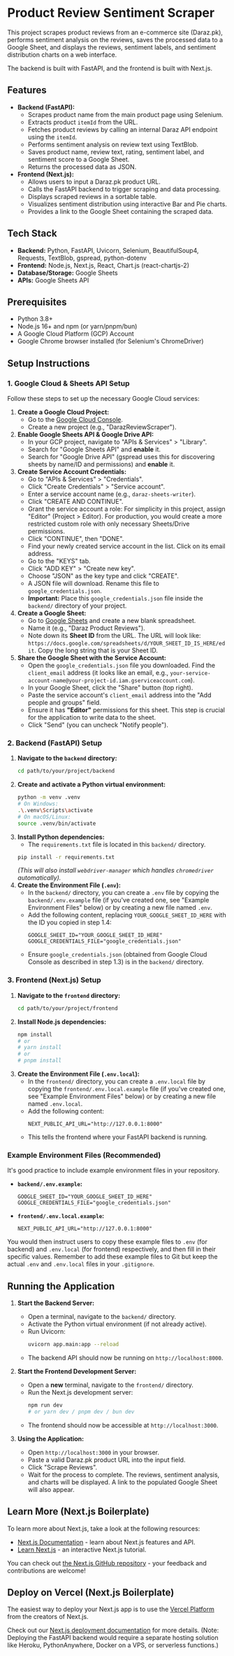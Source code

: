 # Product Review Sentiment Scraper

This project scrapes product reviews from an e-commerce site (Daraz.pk), performs sentiment analysis on the reviews, saves the processed data to a Google Sheet, and displays the reviews, sentiment labels, and sentiment distribution charts on a web interface.

The backend is built with FastAPI, and the frontend is built with Next.js.


## Features

*   **Backend (FastAPI):**
    *   Scrapes product name from the main product page using Selenium.
    *   Extracts product `itemId` from the URL.
    *   Fetches product reviews by calling an internal Daraz API endpoint using the `itemId`.
    *   Performs sentiment analysis on review text using TextBlob.
    *   Saves product name, review text, rating, sentiment label, and sentiment score to a Google Sheet.
    *   Returns the processed data as JSON.
*   **Frontend (Next.js):**
    *   Allows users to input a Daraz.pk product URL.
    *   Calls the FastAPI backend to trigger scraping and data processing.
    *   Displays scraped reviews in a sortable table.
    *   Visualizes sentiment distribution using interactive Bar and Pie charts.
    *   Provides a link to the Google Sheet containing the scraped data.

## Tech Stack

*   **Backend:** Python, FastAPI, Uvicorn, Selenium, BeautifulSoup4, Requests, TextBlob, gspread, python-dotenv
*   **Frontend:** Node.js, Next.js, React, Chart.js (react-chartjs-2)
*   **Database/Storage:** Google Sheets
*   **APIs:** Google Sheets API

## Prerequisites

*   Python 3.8+
*   Node.js 16+ and npm (or yarn/pnpm/bun)
*   A Google Cloud Platform (GCP) Account
*   Google Chrome browser installed (for Selenium's ChromeDriver)

## Setup Instructions

### 1. Google Cloud & Sheets API Setup

Follow these steps to set up the necessary Google Cloud services:

1.  **Create a Google Cloud Project:**
    *   Go to the [Google Cloud Console](https://console.cloud.google.com/).
    *   Create a new project (e.g., "DarazReviewScraper").
2.  **Enable Google Sheets API & Google Drive API:**
    *   In your GCP project, navigate to "APIs & Services" > "Library".
    *   Search for "Google Sheets API" and **enable** it.
    *   Search for "Google Drive API" (gspread uses this for discovering sheets by name/ID and permissions) and **enable** it.
3.  **Create Service Account Credentials:**
    *   Go to "APIs & Services" > "Credentials".
    *   Click "Create Credentials" > "Service account".
    *   Enter a service account name (e.g., `daraz-sheets-writer`).
    *   Click "CREATE AND CONTINUE".
    *   Grant the service account a role: For simplicity in this project, assign "Editor" (Project > Editor). For production, you would create a more restricted custom role with only necessary Sheets/Drive permissions.
    *   Click "CONTINUE", then "DONE".
    *   Find your newly created service account in the list. Click on its email address.
    *   Go to the "KEYS" tab.
    *   Click "ADD KEY" > "Create new key".
    *   Choose "JSON" as the key type and click "CREATE".
    *   A JSON file will download. Rename this file to `google_credentials.json`.
    *   **Important:** Place this `google_credentials.json` file inside the `backend/` directory of your project.
4.  **Create a Google Sheet:**
    *   Go to [Google Sheets](https://sheets.google.com/) and create a new blank spreadsheet.
    *   Name it (e.g., "Daraz Product Reviews").
    *   Note down its **Sheet ID** from the URL. The URL will look like: `https://docs.google.com/spreadsheets/d/YOUR_SHEET_ID_IS_HERE/edit`. Copy the long string that is your Sheet ID.
5.  **Share the Google Sheet with the Service Account:**
    *   Open the `google_credentials.json` file you downloaded. Find the `client_email` address (it looks like an email, e.g., `your-service-account-name@your-project-id.iam.gserviceaccount.com`).
    *   In your Google Sheet, click the "Share" button (top right).
    *   Paste the service account's `client_email` address into the "Add people and groups" field.
    *   Ensure it has **"Editor"** permissions for this sheet. This step is crucial for the application to write data to the sheet.
    *   Click "Send" (you can uncheck "Notify people").

### 2. Backend (FastAPI) Setup

1.  **Navigate to the `backend` directory:**
    ```bash
    cd path/to/your/project/backend
    ```
2.  **Create and activate a Python virtual environment:**
    ```bash
    python -m venv .venv
    # On Windows:
    .\.venv\Scripts\activate
    # On macOS/Linux:
    source .venv/bin/activate
    ```
3.  **Install Python dependencies:**
    *   The `requirements.txt` file is located in this `backend/` directory.
    ```bash
    pip install -r requirements.txt
    ```
    *(This will also install `webdriver-manager` which handles `chromedriver` automatically).*
4.  **Create the Environment File (`.env`):**
    *   In the `backend/` directory, you can create a `.env` file by copying the `backend/.env.example` file (if you've created one, see "Example Environment Files" below) or by creating a new file named `.env`.
    *   Add the following content, replacing `YOUR_GOOGLE_SHEET_ID_HERE` with the ID you copied in step 1.4:
        ```env
        GOOGLE_SHEET_ID="YOUR_GOOGLE_SHEET_ID_HERE"
        GOOGLE_CREDENTIALS_FILE="google_credentials.json"
        ```
    *   Ensure `google_credentials.json` (obtained from Google Cloud Console as described in step 1.3) is in the `backend/` directory.

### 3. Frontend (Next.js) Setup

1.  **Navigate to the `frontend` directory:**
    ```bash
    cd path/to/your/project/frontend
    ```
2.  **Install Node.js dependencies:**
    ```bash
    npm install
    # or
    # yarn install
    # or
    # pnpm install
    ```
3.  **Create the Environment File (`.env.local`):**
    *   In the `frontend/` directory, you can create a `.env.local` file by copying the `frontend/.env.local.example` file (if you've created one, see "Example Environment Files" below) or by creating a new file named `.env.local`.
    *   Add the following content:
        ```env
        NEXT_PUBLIC_API_URL="http://127.0.0.1:8000"
        ```
    *   This tells the frontend where your FastAPI backend is running.

### Example Environment Files (Recommended)

It's good practice to include example environment files in your repository.

*   **`backend/.env.example`:**
    ```env
    GOOGLE_SHEET_ID="YOUR_GOOGLE_SHEET_ID_HERE"
    GOOGLE_CREDENTIALS_FILE="google_credentials.json"
    ```
*   **`frontend/.env.local.example`:**
    ```env
    NEXT_PUBLIC_API_URL="http://127.0.0.1:8000"
    ```
You would then instruct users to copy these example files to `.env` (for backend) and `.env.local` (for frontend) respectively, and then fill in their specific values. Remember to add these example files to Git but keep the actual `.env` and `.env.local` files in your `.gitignore`.

## Running the Application

1.  **Start the Backend Server:**
    *   Open a terminal, navigate to the `backend/` directory.
    *   Activate the Python virtual environment (if not already active).
    *   Run Uvicorn:
        ```bash
        uvicorn app.main:app --reload
        ```
    *   The backend API should now be running on `http://localhost:8000`.

2.  **Start the Frontend Development Server:**
    *   Open a **new** terminal, navigate to the `frontend/` directory.
    *   Run the Next.js development server:
        ```bash
        npm run dev
        # or yarn dev / pnpm dev / bun dev
        ```
    *   The frontend should now be accessible at `http://localhost:3000`.

3.  **Using the Application:**
    *   Open `http://localhost:3000` in your browser.
    *   Paste a valid Daraz.pk product URL into the input field.
    *   Click "Scrape Reviews".
    *   Wait for the process to complete. The reviews, sentiment analysis, and charts will be displayed. A link to the populated Google Sheet will also appear.

## Learn More (Next.js Boilerplate)

To learn more about Next.js, take a look at the following resources:

- [Next.js Documentation](https://nextjs.org/docs) - learn about Next.js features and API.
- [Learn Next.js](https://nextjs.org/learn) - an interactive Next.js tutorial.

You can check out [the Next.js GitHub repository](https://github.com/vercel/next.js) - your feedback and contributions are welcome!

## Deploy on Vercel (Next.js Boilerplate)

The easiest way to deploy your Next.js app is to use the [Vercel Platform](https://vercel.com/new?utm_medium=default-template&filter=next.js&utm_source=create-next-app&utm_campaign=create-next-app-readme) from the creators of Next.js.

Check out our [Next.js deployment documentation](https://nextjs.org/docs/app/building-your-application/deploying) for more details.
(Note: Deploying the FastAPI backend would require a separate hosting solution like Heroku, PythonAnywhere, Docker on a VPS, or serverless functions.)
